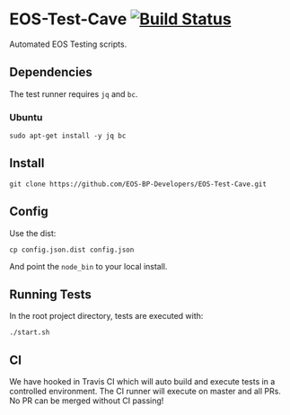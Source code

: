 # EOS-Test-Cave [![Build Status](https://travis-ci.com/EOS-BP-Developers/EOS-Test-Cave.svg?branch=master)](https://travis-ci.com/EOS-BP-Developers/EOS-Test-Cave)

Automated EOS Testing scripts.

## Dependencies

The test runner requires `jq` and `bc`.

### Ubuntu

```console
sudo apt-get install -y jq bc
```

## Install

```console
git clone https://github.com/EOS-BP-Developers/EOS-Test-Cave.git
```

## Config

Use the dist:

```console
cp config.json.dist config.json
```

And point the `node_bin` to your local install.

## Running Tests

In the root project directory, tests are executed with:

```console
./start.sh
```

## CI

We have hooked in Travis CI which will auto build and execute tests in a controlled environment. The CI runner will execute on master and all PRs. No PR can be merged without CI passing!